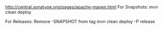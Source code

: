 http://central.sonatype.org/pages/apache-maven.html
For Snapshots:
mvn clean deploy

For Releases:
Remove -SNAPSHOT from tag
mvn clean deploy -P release